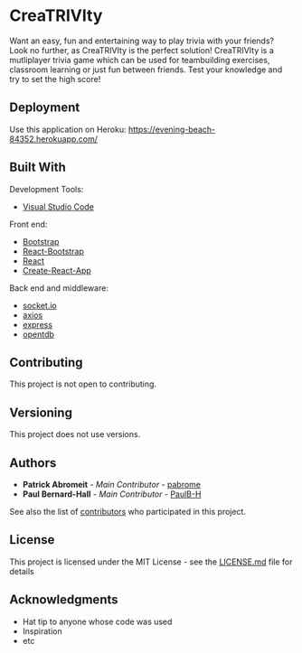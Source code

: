 # CreaTRIVIty

Want an easy, fun and entertaining way to play trivia with your friends? Look no further, as CreaTRIVIty is the perfect solution! CreaTRIVIty is a mutliplayer trivia game which can be used for teambuilding exercises, classroom learning or just fun between friends. Test your knowledge and try to set the high score!

## Deployment

Use this application on Heroku: https://evening-beach-84352.herokuapp.com/

## Built With

Development Tools:
  * [Visual Studio Code](https://code.visualstudio.com/docs/setup/setup-overview)

Front end:
  * [Bootstrap](https://getbootstrap.com)
  * [React-Bootstrap](https://react-bootstrap.github.io/)
  * [React](https://reactjs.org/)
  * [Create-React-App](https://github.com/facebook/create-react-app)

Back end and middleware:
  * [socket.io](https://socket.io/)
  * [axios](https://www.npmjs.com/package/axios)
  * [express](https://www.npmjs.com/package/express)
  * [opentdb](https://opentdb.com/) 

## Contributing

This project is not open to contributing.

## Versioning

This project does not use versions. 

## Authors

* **Patrick Abromeit** - *Main Contributor* - [pabrome](https://github.com/pabrome)
* **Paul Bernard-Hall** - *Main Contributor* - [PaulB-H](https://github.com/PaulB-H)

See also the list of [contributors](https://github.com/PaulB-H/ReactTrivia/graphs/contributors) who participated in this project.

## License

This project is licensed under the MIT License - see the [LICENSE.md](LICENSE.md) file for details

## Acknowledgments

* Hat tip to anyone whose code was used
* Inspiration
* etc
